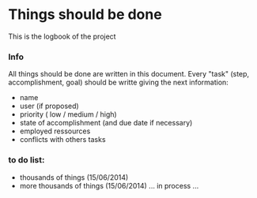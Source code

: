 Things should be done
=====================
This is the logbook of the project

### Info
All things should be done are written in this document.
Every "task" (step, accomplishment, goal) should be writte giving the next information:
- name
- user (if proposed)
- priority ( low / medium / high)
- state of accomplishment (and due date if necessary)
- employed ressources
- conflicts with others tasks

### to do list:
- thousands of things (15/06/2014)
- more thousands of things (15/06/2014)
... in process ...
